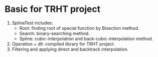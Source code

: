 # Basic for TRHT project
1. SplineTest includes:
    - Root: finding root of special function by Bisection method.
    - Search: binary-searching method.
    - Spline: cubic-interpolation and back-cubic-interpolation method.
2. Operation + dll: compiled library for TRHT project.
3. Filtering and applying direct and backtrack interpolation.